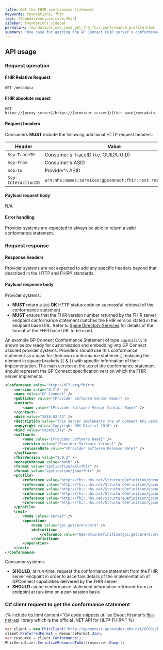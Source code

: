 ```yaml
---
title: Get the FHIR conformance statement
keywords: foundations, fhir
tags: [foundations,use_case,fhir]
sidebar: foundations_sidebar
permalink: foundations_use_case_get_the_fhir_conformance_profile.html
summary: "Use case for getting the GP Connect FHIR server's conformance statement."
---
```


## API usage ##

### Request operation ###

#### FHIR Relative Request ####

```http
GET /metadata
```

#### FHIR absolute request ####

```http
GET https://[proxy_server]/https://[provider_server]/[fhir_base]/metadata
```

#### Request headers ####

Consumers **MUST** include the following additional HTTP request headers:

| Header               | Value |
|----------------------|-------|
| `Ssp-TraceID`        | Consumer's TraceID (i.e. GUID/UUID) |
| `Ssp-From`           | Consumer's ASID |
| `Ssp-To`             | Provider's ASID |
| `Ssp-InteractionID`  | `urn:nhs:names:services:gpconnect:fhir:rest:read:metadata`|

#### Payload request body ####

N/A

#### Error handling ####

Provider systems are expected to always be able to return a valid conformance statement.

### Request response ###

#### Response headers ####

Provider systems are not expected to add any specific headers beyond that described in the HTTP and FHIR&reg; standards.

#### Payload response body ####

Provider systems:

- **MUST** return a `200` **OK** HTTP status code on successful retrieval of the conformance statement
- **MUST** ensure that the FHIR version number returned by the FHIR server endpoint conformance statement matches the FHIR version stated in the endpoint base URL. Refer to [Spine Directory Services](integration_spine_directory_service.html) for details of the format of the FHIR base URL to be used. 

An example GP Connect Conformance Statement of type `capability` is shown below ready for customisation and embedding into GP Connect assured provider systems. Providers should use this conformance statement as a base for their own conformance statement, replacing the element in square brackets (`[` & `]`) with specific information of their implementation. The main version at the top of the conformance statement should represent the GP Connect specification version which the FHIR server implements.

```xml
<Conformance xmlns="http://hl7.org/fhir">
	<version value="0.7.0" />
	<name value="GP Connect" />
	<publisher value="[Provider Software Vendor Name]" />
	<contact>
		<name value="[Provider Software Vendor Contact Name]" />
	</contact>
	<date value="2018-02-23" />
	<description value="This server implements the GP Connect API version 0.7.0" />
	<copyright value="Copyright NHS Digital 2016" />
	<kind value="capability" />
	<software>
		<name value="[Provider Software Name]" />
		<version value="[Provider Software Verson]" />
		<releaseDate value="[Provider Software Release Date]" />
	</software>
	<fhirVersion value="1.0.2" />
	<acceptUnknown value="both" />
	<format value="application/xml+fhir" />
	<format value="application/json+fhir" />
 	<profile>
 		<reference value="http://fhir.nhs.net/StructureDefinition/gpconnect-patient-1"/>
		<reference value="http://fhir.nhs.net/StructureDefinition/gpconnect-operationoutcome-1"/>
		<reference value="http://fhir.nhs.net/StructureDefinition/gpconnect-practitioner-1"/>
		<reference value="http://fhir.nhs.net/StructureDefinition/gpconnect-organization-1"/>
		<reference value="http://fhir.nhs.net/StructureDefinition/gpconnect-searchset-bundle-1"/>
		<reference value="http://fhir.nhs.net/StructureDefinition/gpconnect-carerecord-composition-1"/>
	</profile>
	<rest>
		<mode value="server" />
		<operation>
			<name value="gpc.getcarerecord" />
			<definition>
				<reference value="OperationDefinition/gpc.getcarerecord" />
			</definition>
		</operation>
	</rest>
</Conformance>
```

Consumer systems:

- **SHOULD**, at run-time, request the conformance statement from the FHIR server endpoint in order to ascertain details of the implementation of GPConnect capabilities delivered by the FHIR server
- **SHOULD** cache conformance statement information retrieved from an endpoint at run-time on a per-session basis

### C# client request to get the conformance statement ###

{% include tip.html content="C# code snippets utilise Ewout Kramer's [fhir-net-api](https://github.com/ewoutkramer/fhir-net-api) library which is the official .NET API for HL7&reg; FHIR&reg;." %}

```csharp
var client = new FhirClient("http://gpconnect.aprovider.nhs.net/GP001/DSTU2/1/");
client.PreferredFormat = ResourceFormat.Json;
var resource = client.Conformance();
FhirSerializer.SerializeResourceToXml(resource).Dump();
```

